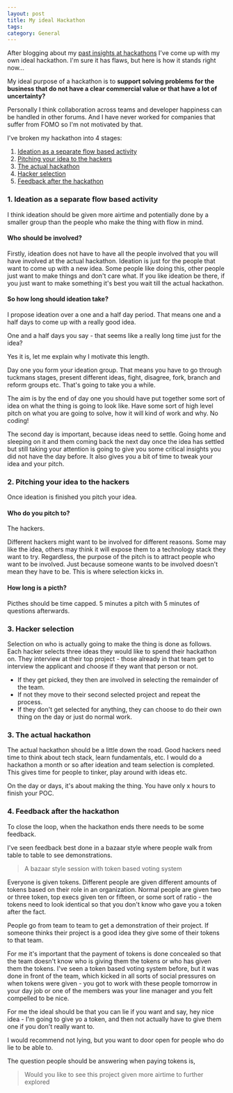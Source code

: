 ```yaml
---
layout: post
title: My ideal Hackathon
tags: 
category: General
---
```


After blogging about my [past insights at hackathons](http://blog.markpearl.co.za/Why-do-a-Hackathon) I've come up with my own ideal hackathon. I'm sure it has flaws, but here is how it stands right now...  

My ideal purpose of a hackathon is to **support solving problems for the business that do not have a clear commercial value or that have a lot of uncertainty?**  

Personally I think collaboration across teams and developer happiness can be handled in other forums. And I have never worked for companies that suffer from FOMO so I'm not motivated by that.  

I've broken my hackathon into 4 stages:  

1. [Ideation as a separate flow based activity](#ideation-as-a-separate-flow-based-activity)  
2. [Pitching your idea to the hackers](#pitching-your-idea-to-the-hackers)  
3. [The actual hackathon](#the-actual-hackathon)  
4. [Hacker selection](#hacker-selection)   
5. [Feedback after the hackathon](#feedback-after-the-hackathon)  

### 1. Ideation as a separate flow based activity

I think ideation should be given more airtime and potentially done by a smaller group than the people who make the thing with flow in mind.

#### Who should be involved?

Firstly, ideation does not have to have all the people involved that you will have involved at the actual hackathon. Ideation is just for the people that want to come up with a new idea. Some people like doing this, other people just want to make things and don't care what. If you like ideation be there, if you just want to make something it's best you wait till the actual hackathon.

#### So how long should ideation take?  

I propose ideation over a one and a half day period. That means one and a half days to come up with a really good idea.

One and a half days you say - that seems like a really long time just for the idea?

Yes it is, let me explain why I motivate this length. 

Day one you form your ideation group. That means you have to go through tuckmans stages, present different ideas, fight, disagree, fork, branch and reform groups etc. That's going to take you a while.

The aim is by the end of day one you should have put together some sort of idea on what the thing is going to look like. 
Have some sort of high level pitch on what you are going to solve, how it will kind of work and why. No coding!

The second day is important, because ideas need to settle. Going home and sleeping on it and them coming back the next day once the idea has settled but still taking your attention is going to give you some critical insights you did not have the day before. It also gives you a bit of time to tweak your idea and your pitch.
 
### 2. Pitching your idea to the hackers  

Once ideation is finished you pitch your idea. 

#### Who do you pitch to? 

The hackers.

Different hackers might want to be involved for different reasons. Some may like the idea, others may think it will expose them to a technology stack they want to try. Regardless, the purpose of the pitch is to attract people who want to be involved. Just because someone wants to be involved doesn't mean they have to be. This is where selection kicks in.

#### How long is a picth?

Picthes should be time capped. 5 minutes a pitch with 5 minutes of questions afterwards.

### 3. Hacker selection  

Selection on who is actually going to make the thing is done as follows. Each hacker selects three ideas they would like to spend their hackathon on. They interview at their top project - those already in that team get to interview the applicant and choose if they want that person or not. 

- If they get picked, they then are involved in selecting the remainder of the team. 
- If not they move to their second selected project and repeat the process. 
- If they don't get selected for anything, they can choose to do their own thing on the day or just do normal work.  

### 3. The actual hackathon  

The actual hackathon should be a little down the road. Good hackers need time to think about tech stack, learn fundamentals, etc. I would do a hackathon a month or so after ideation and team selection is completed. This gives time for people to tinker, play around with ideas etc.

On the day or days, it's about making the thing. You have only x hours to finish your POC.

### 4. Feedback after the hackathon  

To close the loop, when the hackathon ends there needs to be some feedback. 

I've seen feedback best done in a bazaar style where people walk from table to table to see demonstrations.

> A bazaar style session with token based voting system  

Everyone is given tokens. Different people are given different amounts of tokens based on their role in an organization. Normal people are given two or three token, top execs given ten or fifteen, or some sort of ratio - the tokens need to look identical so that you don't know who gave you a token after the fact.

People go from team to team to get a demonstration of their project. If someone thinks their project is a good idea they give some of their tokens to that team.

For me it's important that the payment of tokens is done concealed so that the team doesn't know who is giving them the tokens or who has given them the tokens. I've seen a token based voting system before, but it was done in front of the team, which kicked in all sorts of social pressures on when tokens were given - you got to work with these people tomorrow in your day job or one of the members was your line manager and you felt compelled to be nice.

For me the ideal should be that  you can lie if you want and say, hey nice idea - I'm going to give yo a token, and then not actually have to give them one if you don't really want to.

I would recommend not lying, but you want to door open for people who do lie to be able to.

The question people should be answering when paying tokens is, 

> Would you like to see this project given more airtime to further explored
